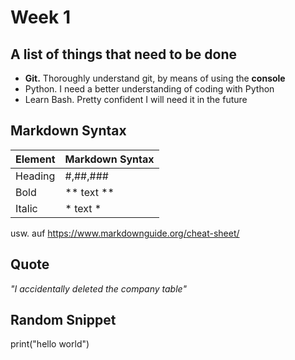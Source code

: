 # Week 1

## A list of things that need to be done

- **Git.** Thoroughly understand git, by means of using the **console**
- Python. I need a better understanding of coding with Python
- Learn Bash. Pretty confident I will need it in the future

## Markdown Syntax

| Element | Markdown Syntax |
| ----------- | ----------- |
| Heading | #,##,### |
| Bold | ** text ** |
| Italic | * text * |
usw. auf https://www.markdownguide.org/cheat-sheet/

## Quote 
*"I accidentally deleted the company table"*

## Random Snippet

print("hello world")
